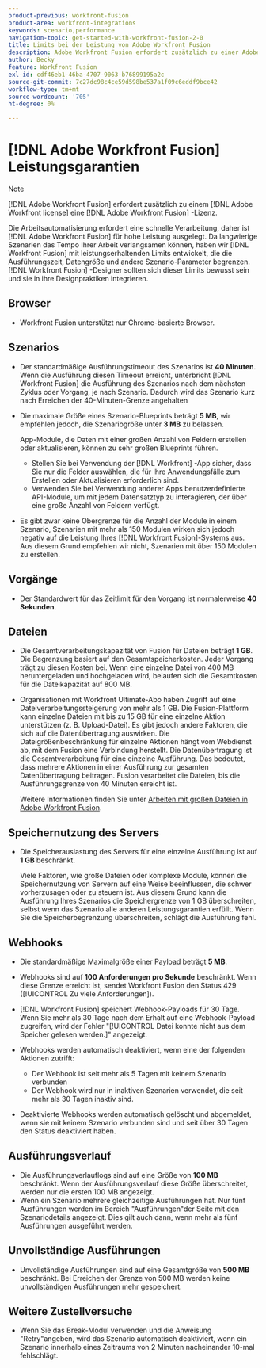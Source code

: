 ```yaml
---
product-previous: workfront-fusion
product-area: workfront-integrations
keywords: scenario,performance
navigation-topic: get-started-with-workfront-fusion-2-0
title: Limits bei der Leistung von Adobe Workfront Fusion
description: Adobe Workfront Fusion erfordert zusätzlich zu einer Adobe Workfront-Lizenz eine Adobe Workfront Fusion-Lizenz.
author: Becky
feature: Workfront Fusion
exl-id: cdf46eb1-46ba-4707-9063-b76899195a2c
source-git-commit: 7c27dc98c4ce59d598be537a1f09c6eddf9bce42
workflow-type: tm+mt
source-wordcount: '705'
ht-degree: 0%

---
```


# [!DNL Adobe Workfront Fusion] Leistungsgarantien

>[!NOTE]
>
>[!DNL Adobe Workfront Fusion] erfordert zusätzlich zu einem [!DNL Adobe Workfront license] eine [!DNL Adobe Workfront Fusion] -Lizenz.

Die Arbeitsautomatisierung erfordert eine schnelle Verarbeitung, daher ist [!DNL Adobe Workfront Fusion] für hohe Leistung ausgelegt. Da langwierige Szenarien das Tempo Ihrer Arbeit verlangsamen können, haben wir [!DNL Workfront Fusion] mit leistungserhaltenden Limits entwickelt, die die Ausführungszeit, Datengröße und andere Szenario-Parameter begrenzen. [!DNL Workfront Fusion] -Designer sollten sich dieser Limits bewusst sein und sie in ihre Designpraktiken integrieren.

## Browser

* Workfront Fusion unterstützt nur Chrome-basierte Browser.

## Szenarios

* Der standardmäßige Ausführungstimeout des Szenarios ist **40 Minuten**. Wenn die Ausführung diesen Timeout erreicht, unterbricht [!DNL Workfront Fusion] die Ausführung des Szenarios nach dem nächsten Zyklus oder Vorgang, je nach Szenario. Dadurch wird das Szenario kurz nach Erreichen der 40-Minuten-Grenze angehalten
* Die maximale Größe eines Szenario-Blueprints beträgt **5 MB**, wir empfehlen jedoch, die Szenariogröße unter **3 MB** zu belassen.

  App-Module, die Daten mit einer großen Anzahl von Feldern erstellen oder aktualisieren, können zu sehr großen Blueprints führen.

   * Stellen Sie bei Verwendung der [!DNL Workfront] -App sicher, dass Sie nur die Felder auswählen, die für Ihre Anwendungsfälle zum Erstellen oder Aktualisieren erforderlich sind.
   * Verwenden Sie bei Verwendung anderer Apps benutzerdefinierte API-Module, um mit jedem Datensatztyp zu interagieren, der über eine große Anzahl von Feldern verfügt.

* Es gibt zwar keine Obergrenze für die Anzahl der Module in einem Szenario, Szenarien mit mehr als 150 Modulen wirken sich jedoch negativ auf die Leistung Ihres [!DNL Workfront Fusion]-Systems aus. Aus diesem Grund empfehlen wir nicht, Szenarien mit über 150 Modulen zu erstellen.

## Vorgänge

* Der Standardwert für das Zeitlimit für den Vorgang ist normalerweise **40 Sekunden**.

<!--
* The operation timeout for calls to Adobe Workfront is **120 seconds**.
-->

## Dateien

* Die Gesamtverarbeitungskapazität von Fusion für Dateien beträgt **1 GB**. Die Begrenzung basiert auf den Gesamtspeicherkosten. Jeder Vorgang trägt zu diesen Kosten bei. Wenn eine einzelne Datei von 400 MB heruntergeladen und hochgeladen wird, belaufen sich die Gesamtkosten für die Dateikapazität auf 800 MB.
* Organisationen mit Workfront Ultimate-Abo haben Zugriff auf eine Dateiverarbeitungssteigerung von mehr als 1 GB. Die Fusion-Plattform kann einzelne Dateien mit bis zu 15 GB für eine einzelne Aktion unterstützen (z. B. Upload-Datei). Es gibt jedoch andere Faktoren, die sich auf die Datenübertragung auswirken. Die Dateigrößenbeschränkung für einzelne Aktionen hängt vom Webdienst ab, mit dem Fusion eine Verbindung herstellt. Die Datenübertragung ist die Gesamtverarbeitung für eine einzelne Ausführung. Das bedeutet, dass mehrere Aktionen in einer Ausführung zur gesamten Datenübertragung beitragen. Fusion verarbeitet die Dateien, bis die Ausführungsgrenze von 40 Minuten erreicht ist.

  Weitere Informationen finden Sie unter [Arbeiten mit großen Dateien in Adobe Workfront Fusion](/help/quicksilver/workfront-fusion/get-started/fusion-large-files.md).


## Speichernutzung des Servers

* Die Speicherauslastung des Servers für eine einzelne Ausführung ist auf **1 GB** beschränkt.

  Viele Faktoren, wie große Dateien oder komplexe Module, können die Speichernutzung von Servern auf eine Weise beeinflussen, die schwer vorherzusagen oder zu steuern ist. Aus diesem Grund kann die Ausführung Ihres Szenarios die Speichergrenze von 1 GB überschreiten, selbst wenn das Szenario alle anderen Leistungsgarantien erfüllt. Wenn Sie die Speicherbegrenzung überschreiten, schlägt die Ausführung fehl.

## Webhooks

* Die standardmäßige Maximalgröße einer Payload beträgt **5 MB**.
* Webhooks sind auf **100 Anforderungen pro Sekunde** beschränkt. Wenn diese Grenze erreicht ist, sendet Workfront Fusion den Status 429 ([!UICONTROL Zu viele Anforderungen]).
* [!DNL Workfront Fusion] speichert Webhook-Payloads für 30 Tage. Wenn Sie mehr als 30 Tage nach dem Erhalt auf eine Webhook-Payload zugreifen, wird der Fehler &quot;[!UICONTROL Datei konnte nicht aus dem Speicher gelesen werden.]&quot; angezeigt.
* Webhooks werden automatisch deaktiviert, wenn eine der folgenden Aktionen zutrifft:

   * Der Webhook ist seit mehr als 5 Tagen mit keinem Szenario verbunden
   * Der Webhook wird nur in inaktiven Szenarien verwendet, die seit mehr als 30 Tagen inaktiv sind.

* Deaktivierte Webhooks werden automatisch gelöscht und abgemeldet, wenn sie mit keinem Szenario verbunden sind und seit über 30 Tagen den Status deaktiviert haben.

## Ausführungsverlauf

* Die Ausführungsverlauflogs sind auf eine Größe von **100 MB** beschränkt. Wenn der Ausführungsverlauf diese Größe überschreitet, werden nur die ersten 100 MB angezeigt.
* Wenn ein Szenario mehrere gleichzeitige Ausführungen hat. Nur fünf Ausführungen werden im Bereich &quot;Ausführungen&quot;der Seite mit den Szenariodetails angezeigt. Dies gilt auch dann, wenn mehr als fünf Ausführungen ausgeführt werden.

## Unvollständige Ausführungen

* Unvollständige Ausführungen sind auf eine Gesamtgröße von **500 MB** beschränkt. Bei Erreichen der Grenze von 500 MB werden keine unvollständigen Ausführungen mehr gespeichert.

## Weitere Zustellversuche

* Wenn Sie das Break-Modul verwenden und die Anweisung &quot;Retry&quot;angeben, wird das Szenario automatisch deaktiviert, wenn ein Szenario innerhalb eines Zeitraums von 2 Minuten nacheinander 10-mal fehlschlägt.


